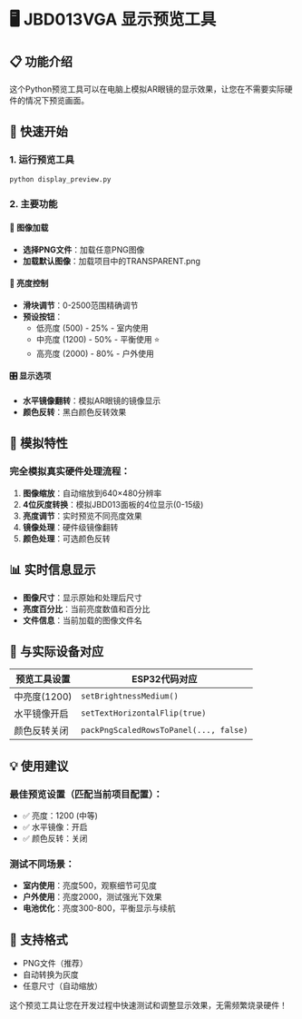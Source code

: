 # 🖥️ JBD013VGA 显示预览工具

## 📋 功能介绍

这个Python预览工具可以在电脑上模拟AR眼镜的显示效果，让您在不需要实际硬件的情况下预览画面。

## 🚀 快速开始

### 1. 运行预览工具
```bash
python display_preview.py
```

### 2. 主要功能

#### 📁 图像加载
- **选择PNG文件**：加载任意PNG图像
- **加载默认图像**：加载项目中的TRANSPARENT.png

#### 🔆 亮度控制
- **滑块调节**：0-2500范围精确调节
- **预设按钮**：
  - 低亮度 (500) - 25% - 室内使用
  - 中亮度 (1200) - 50% - 平衡使用 ⭐
  - 高亮度 (2000) - 80% - 户外使用

#### 🎛️ 显示选项
- **水平镜像翻转**：模拟AR眼镜的镜像显示
- **颜色反转**：黑白颜色反转效果

## 🎯 模拟特性

### 完全模拟真实硬件处理流程：

1. **图像缩放**：自动缩放到640×480分辨率
2. **4位灰度转换**：模拟JBD013面板的4位显示(0-15级)
3. **亮度调节**：实时预览不同亮度效果
4. **镜像处理**：硬件级镜像翻转
5. **颜色处理**：可选颜色反转

## 📊 实时信息显示

- **图像尺寸**：显示原始和处理后尺寸
- **亮度百分比**：当前亮度数值和百分比
- **文件信息**：当前加载的图像文件名

## 🔧 与实际设备对应

| 预览工具设置 | ESP32代码对应 |
|------------|-------------|
| 中亮度(1200) | `setBrightnessMedium()` |
| 水平镜像开启 | `setTextHorizontalFlip(true)` |
| 颜色反转关闭 | `packPngScaledRowsToPanel(..., false)` |

## 💡 使用建议

### 最佳预览设置（匹配当前项目配置）：
- ✅ 亮度：1200 (中等)
- ✅ 水平镜像：开启
- ✅ 颜色反转：关闭

### 测试不同场景：
- **室内使用**：亮度500，观察细节可见度
- **户外使用**：亮度2000，测试强光下效果
- **电池优化**：亮度300-800，平衡显示与续航

## 🎨 支持格式

- PNG文件（推荐）
- 自动转换为灰度
- 任意尺寸（自动缩放）

这个预览工具让您在开发过程中快速测试和调整显示效果，无需频繁烧录硬件！
